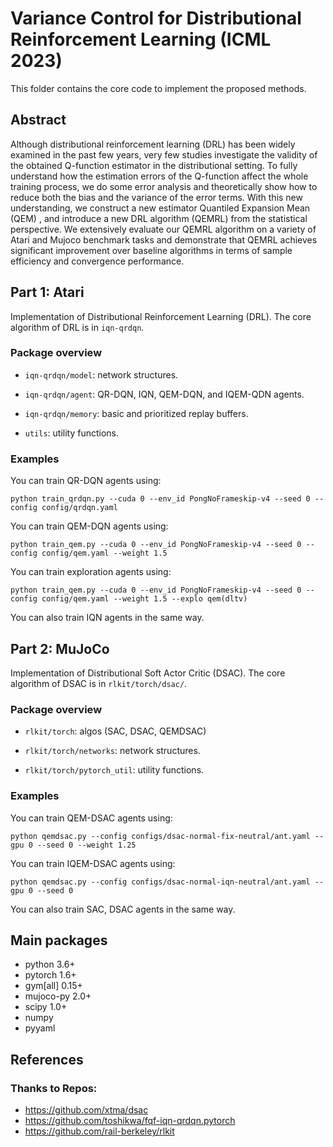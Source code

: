 # Variance Control for Distributional Reinforcement Learning (ICML 2023)

This folder contains the core code to implement the proposed methods.



## Abstract

Although distributional reinforcement learning (DRL) has been widely examined in the past few years, very few studies investigate the validity of the obtained Q-function estimator in the distributional setting. To fully understand how the estimation errors of the Q-function affect the whole training process, we do some error analysis and theoretically show how to reduce both the bias and the variance of the error terms. With this new understanding, we construct a new estimator Quantiled Expansion Mean (QEM) , and introduce a new DRL algorithm (QEMRL) from the statistical perspective. We extensively evaluate our QEMRL algorithm on a variety of Atari and Mujoco benchmark tasks and demonstrate that QEMRL achieves significant improvement over baseline algorithms in terms of sample efficiency and convergence performance.

## 



## Part 1: Atari

Implementation of Distributional Reinforcement Learning (DRL). The core algorithm of DRL is in `iqn-qrdqn`.

### Package overview

- `iqn-qrdqn/model`: network structures.

- `iqn-qrdqn/agent`:  QR-DQN, IQN,  QEM-DQN, and IQEM-QDN agents.

- `iqn-qrdqn/memory`: basic and prioritized replay buffers.

- `utils`: utility functions.

  

### Examples

You can train QR-DQN agents using:

```
python train_qrdqn.py --cuda 0 --env_id PongNoFrameskip-v4 --seed 0 --config config/qrdqn.yaml
```

You can train QEM-DQN agents using:

```
python train_qem.py --cuda 0 --env_id PongNoFrameskip-v4 --seed 0 --config config/qem.yaml --weight 1.5
```

You can train exploration agents using:

```
python train_qem.py --cuda 0 --env_id PongNoFrameskip-v4 --seed 0 --config config/qem.yaml --weight 1.5 --explo qem(dltv)
```

You can also train IQN agents in the same way.



## Part 2: MuJoCo

Implementation of Distributional Soft Actor Critic (DSAC).  The core algorithm of DSAC is in `rlkit/torch/dsac/`.



### Package overview

- `rlkit/torch`: algos (SAC, DSAC, QEMDSAC)

- `rlkit/torch/networks`:  network structures.

- `rlkit/torch/pytorch_util`: utility functions.

  

### Examples

You can train QEM-DSAC agents using:

```
python qemdsac.py --config configs/dsac-normal-fix-neutral/ant.yaml --gpu 0 --seed 0 --weight 1.25
```

You can train IQEM-DSAC agents using:

```
python qemdsac.py --config configs/dsac-normal-iqn-neutral/ant.yaml --gpu 0 --seed 0 
```

You can also train SAC, DSAC agents in the same way.



## Main packages 

- python 3.6+
- pytorch 1.6+
- gym[all] 0.15+
- mujoco-py 2.0+
- scipy 1.0+
- numpy
- pyyaml



## References

### Thanks to Repos:

- https://github.com/xtma/dsac
- https://github.com/toshikwa/fqf-iqn-qrdqn.pytorch
- https://github.com/rail-berkeley/rlkit
